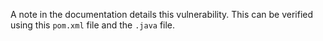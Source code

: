 A note in the documentation details this vulnerability.
This can be verified using this `pom.xml` file and the `.java` file.
